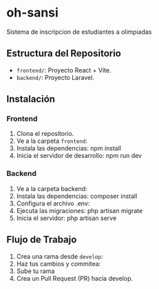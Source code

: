 # oh-sansi
Sistema de inscripcion de estudiantes a olimpiadas 

## Estructura del Repositorio

- `frontend/`: Proyecto React + Vite.
- `backend/`: Proyecto Laravel.

## Instalación

### Frontend
1. Clona el repositorio.
2. Ve a la carpeta `frontend`:
3. Instala las dependencias: npm install
4. Inicia el servidor de desarrollo: npm run dev

### Backend
1. Ve a la carpeta backend:
2. Instala las dependencias: composer install
3. Configura el archivo .env:
4. Ejecuta las migraciones: php artisan migrate
5. Inicia el servidor: php artisan serve


## Flujo de Trabajo
1. Crea una rama desde `develop`:
2. Haz tus cambios y commitea:
3. Sube tu rama
4. Crea un Pull Request (PR) hacia develop.

